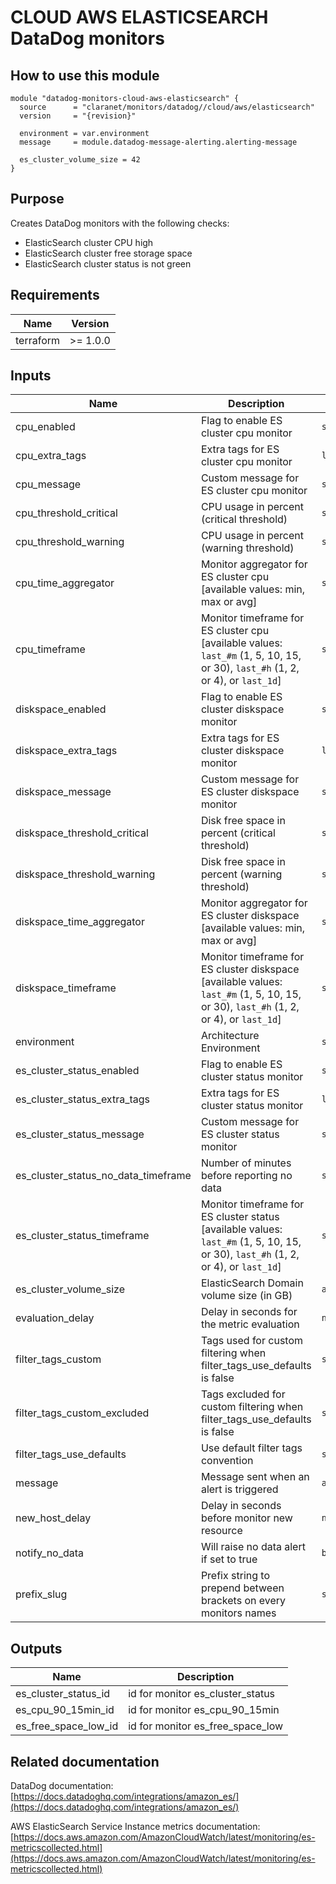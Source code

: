# CLOUD AWS ELASTICSEARCH DataDog monitors

## How to use this module

```hcl
module "datadog-monitors-cloud-aws-elasticsearch" {
  source      = "claranet/monitors/datadog//cloud/aws/elasticsearch"
  version     = "{revision}"

  environment = var.environment
  message     = module.datadog-message-alerting.alerting-message

  es_cluster_volume_size = 42
}

```

## Purpose

Creates DataDog monitors with the following checks:

- ElasticSearch cluster CPU high
- ElasticSearch cluster free storage space
- ElasticSearch cluster status is not green

## Requirements

| Name      | Version  |
| --------- | -------- |
| terraform | >= 1.0.0 |

## Inputs

| Name                                | Description                                                                                                                          | Type           | Default      | Required |
| ----------------------------------- | ------------------------------------------------------------------------------------------------------------------------------------ | -------------- | ------------ | :------: |
| cpu_enabled                         | Flag to enable ES cluster cpu monitor                                                                                                | `string`       | `"true"`     |    no    |
| cpu_extra_tags                      | Extra tags for ES cluster cpu monitor                                                                                                | `list(string)` | `[]`         |    no    |
| cpu_message                         | Custom message for ES cluster cpu monitor                                                                                            | `string`       | `""`         |    no    |
| cpu_threshold_critical              | CPU usage in percent (critical threshold)                                                                                            | `string`       | `"90"`       |    no    |
| cpu_threshold_warning               | CPU usage in percent (warning threshold)                                                                                             | `string`       | `"80"`       |    no    |
| cpu_time_aggregator                 | Monitor aggregator for ES cluster cpu [available values: min, max or avg]                                                            | `string`       | `"min"`      |    no    |
| cpu_timeframe                       | Monitor timeframe for ES cluster cpu [available values: `last_#m` (1, 5, 10, 15, or 30), `last_#h` (1, 2, or 4), or `last_1d`]       | `string`       | `"last_15m"` |    no    |
| diskspace_enabled                   | Flag to enable ES cluster diskspace monitor                                                                                          | `string`       | `"true"`     |    no    |
| diskspace_extra_tags                | Extra tags for ES cluster diskspace monitor                                                                                          | `list(string)` | `[]`         |    no    |
| diskspace_message                   | Custom message for ES cluster diskspace monitor                                                                                      | `string`       | `""`         |    no    |
| diskspace_threshold_critical        | Disk free space in percent (critical threshold)                                                                                      | `string`       | `"10"`       |    no    |
| diskspace_threshold_warning         | Disk free space in percent (warning threshold)                                                                                       | `string`       | `"20"`       |    no    |
| diskspace_time_aggregator           | Monitor aggregator for ES cluster diskspace [available values: min, max or avg]                                                      | `string`       | `"max"`      |    no    |
| diskspace_timeframe                 | Monitor timeframe for ES cluster diskspace [available values: `last_#m` (1, 5, 10, 15, or 30), `last_#h` (1, 2, or 4), or `last_1d`] | `string`       | `"last_15m"` |    no    |
| environment                         | Architecture Environment                                                                                                             | `string`       | n/a          |   yes    |
| es_cluster_status_enabled           | Flag to enable ES cluster status monitor                                                                                             | `string`       | `"true"`     |    no    |
| es_cluster_status_extra_tags        | Extra tags for ES cluster status monitor                                                                                             | `list(string)` | `[]`         |    no    |
| es_cluster_status_message           | Custom message for ES cluster status monitor                                                                                         | `string`       | `""`         |    no    |
| es_cluster_status_no_data_timeframe | Number of minutes before reporting no data                                                                                           | `string`       | `60`         |    no    |
| es_cluster_status_timeframe         | Monitor timeframe for ES cluster status [available values: `last_#m` (1, 5, 10, 15, or 30), `last_#h` (1, 2, or 4), or `last_1d`]    | `string`       | `"last_30m"` |    no    |
| es_cluster_volume_size              | ElasticSearch Domain volume size (in GB)                                                                                             | `any`          | n/a          |   yes    |
| evaluation_delay                    | Delay in seconds for the metric evaluation                                                                                           | `number`       | `900`        |    no    |
| filter_tags_custom                  | Tags used for custom filtering when filter_tags_use_defaults is false                                                                | `string`       | `"*"`        |    no    |
| filter_tags_custom_excluded         | Tags excluded for custom filtering when filter_tags_use_defaults is false                                                            | `string`       | `""`         |    no    |
| filter_tags_use_defaults            | Use default filter tags convention                                                                                                   | `string`       | `"true"`     |    no    |
| message                             | Message sent when an alert is triggered                                                                                              | `any`          | n/a          |   yes    |
| new_host_delay                      | Delay in seconds before monitor new resource                                                                                         | `number`       | `300`        |    no    |
| notify_no_data                      | Will raise no data alert if set to true                                                                                              | `bool`         | `true`       |    no    |
| prefix_slug                         | Prefix string to prepend between brackets on every monitors names                                                                    | `string`       | `""`         |    no    |

## Outputs

| Name                 | Description                      |
| -------------------- | -------------------------------- |
| es_cluster_status_id | id for monitor es_cluster_status |
| es_cpu_90_15min_id   | id for monitor es_cpu_90_15min   |
| es_free_space_low_id | id for monitor es_free_space_low |

## Related documentation

DataDog documentation: [https://docs.datadoghq.com/integrations/amazon_es/](https://docs.datadoghq.com/integrations/amazon_es/)

AWS ElasticSearch Service Instance metrics documentation: [https://docs.aws.amazon.com/AmazonCloudWatch/latest/monitoring/es-metricscollected.html](https://docs.aws.amazon.com/AmazonCloudWatch/latest/monitoring/es-metricscollected.html)
